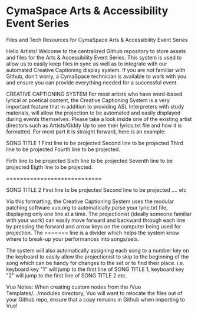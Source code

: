 # CymaSpace Arts & Accessibility Event Series
Files and Tech Resources for CymaSpace Arts &amp; Accessibility Event Series

Hello Artists!
Welcome to the centralized Github repository to store assets and files for the Arts & Accessibility Event Series. This system is used to allow us to easily keep files in sync as well as to integrate with our automated Creative Captioning display system. If you are not familiar with Github, don't worry, a CymaSpace technician is available to work with you and ensure you can provide everything needed for a successful event.

CREATIVE CAPTIONING SYSTEM
For most artists who have word-based lyrical or poetical content, the Creative Captioning System is a very important feature that in addition to providing ASL Interpreters with study materials, will allow the projection to be automated and easily displayed during events themselves. Please take a look inside one of the existing artist directors such as Artists/Giddy Up to see their lyrics.txt file and how it is formatted. For most part it is straight forward, here is an example:

SONG TITLE 1
First line to be projected
Second line to be projected
Third line to be projected
Fourth line to be projected.

Firth line to be projected
Sixth line to be projected
Seventh line to be projected
Eigth line to be projected.

============================

SONG TITLE 2
First line to be projected
Second line to be projected
.... etc


Via this formatting, the Creative Captioning System uses the modular patching software vuo.org to automatically parse your lyric.txt file, displaying only one line at a time. The projectionist (ideally someone familiar with your work) can easily move forward and backward through each line by pressing the forward and arrow keys on the computer being used for projection.
The ======= line is a divider which helps the system know where to break-up your performances into songs/sets.

The system will also automatically assigning each song to a number key on the keyboard to easily allow the projectionist to skip to the beginning of the song which can be handy for changes to the set or to find their place. i.e. keyboard key "1" will jump to the first line of SONG TITLE 1, keyboard key "2" will jump to the first line of SONG TITLE 2 etc.

Vuo Notes:
When creating custom nodes from the /Vuo Templates/.../modules directory, Vuo will want to relocate the files out of your Github repo, ensure that a copy remains in Github when importing to Vuo!
